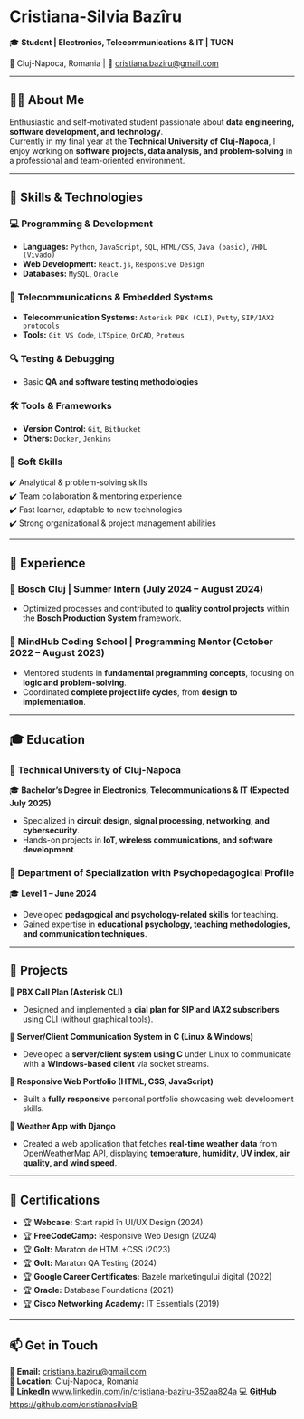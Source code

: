 
# **Cristiana-Silvia Bazîru**  
🎓 **Student | Electronics, Telecommunications & IT | TUCN**  

📍 Cluj-Napoca, Romania | 📧 cristiana.baziru@gmail.com  

---

## **👩‍💻 About Me**  
Enthusiastic and self-motivated student passionate about **data engineering, software development, and technology**.  
Currently in my final year at the **Technical University of Cluj-Napoca**, I enjoy working on **software projects, data analysis, and problem-solving** in a professional and team-oriented environment.  

---

## **🎯 Skills & Technologies**  

### **💻 Programming & Development**  
- **Languages:** `Python`, `JavaScript`, `SQL`, `HTML/CSS`, `Java (basic)`, `VHDL (Vivado)`
- **Web Development:** `React.js`, `Responsive Design`
- **Databases:** `MySQL`, `Oracle`

### **📡 Telecommunications & Embedded Systems**  
- **Telecommunication Systems:** `Asterisk PBX (CLI)`, `Putty`, `SIP/IAX2 protocols`
- **Tools:** `Git`, `VS Code`, `LTSpice`, `OrCAD`, `Proteus`

### **🔍 Testing & Debugging**  
- Basic **QA and software testing methodologies**

### **🛠 Tools & Frameworks**  
- **Version Control:** `Git`, `Bitbucket`
- **Others:** `Docker`, `Jenkins`

### **🧠 Soft Skills**  
✔️ Analytical & problem-solving skills  
✔️ Team collaboration & mentoring experience  
✔️ Fast learner, adaptable to new technologies  
✔️ Strong organizational & project management abilities  

---

## **💼 Experience**  

### 🔹 **Bosch Cluj | Summer Intern (July 2024 – August 2024)**  
- Optimized processes and contributed to **quality control projects** within the **Bosch Production System** framework.  

### 🔹 **MindHub Coding School | Programming Mentor (October 2022 – August 2023)**  
- Mentored students in **fundamental programming concepts**, focusing on **logic and problem-solving**.  
- Coordinated **complete project life cycles**, from **design to implementation**.  

---

## **🎓 Education**  

### 📍 **Technical University of Cluj-Napoca**  
🎓 **Bachelor’s Degree in Electronics, Telecommunications & IT (Expected July 2025)**  
- Specialized in **circuit design, signal processing, networking, and cybersecurity**.  
- Hands-on projects in **IoT, wireless communications, and software development**.  

### 📍 **Department of Specialization with Psychopedagogical Profile**  
🎓 **Level 1 – June 2024**  
- Developed **pedagogical and psychology-related skills** for teaching.  
- Gained expertise in **educational psychology, teaching methodologies, and communication techniques**.  

---

## **🚀 Projects**  

🔹 **PBX Call Plan (Asterisk CLI)**  
  - Designed and implemented a **dial plan for SIP and IAX2 subscribers** using CLI (without graphical tools).  

🔹 **Server/Client Communication System in C (Linux & Windows)**  
  - Developed a **server/client system using C** under Linux to communicate with a **Windows-based client** via socket streams.  

🔹 **Responsive Web Portfolio (HTML, CSS, JavaScript)**  
  - Built a **fully responsive** personal portfolio showcasing web development skills.  

🔹 **Weather App with Django**  
  - Created a web application that fetches **real-time weather data** from OpenWeatherMap API, displaying **temperature, humidity, UV index, air quality, and wind speed**.  

---

## **📜 Certifications**  

- 🏆 **Webcase:** Start rapid în UI/UX Design (2024)  
- 🏆 **FreeCodeCamp:** Responsive Web Design (2024)  
- 🏆 **GoIt:** Maraton de HTML+CSS (2023)  
- 🏆 **GoIt:** Maraton QA Testing (2024)  
- 🏆 **Google Career Certificates:** Bazele marketingului digital (2022)  
- 🏆 **Oracle:** Database Foundations (2021)  
- 🏆 **Cisco Networking Academy:** IT Essentials (2019)  

---

## **📫 Get in Touch**  

📧 **Email:** cristiana.baziru@gmail.com  
📍 **Location:** Cluj-Napoca, Romania  
🔗 **[LinkedIn](#)**  www.linkedin.com/in/cristiana-baziru-352aa824a 
💻 **[GitHub](#)**  https://github.com/cristianasilviaB 


